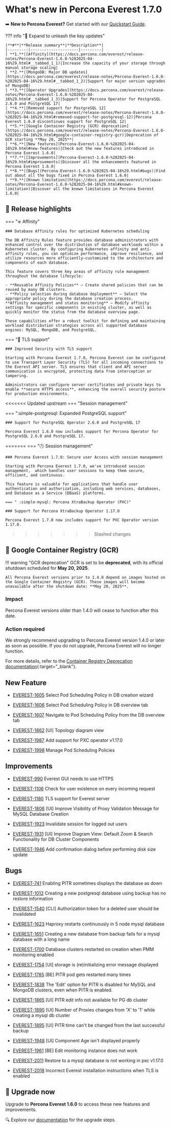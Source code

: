 # What's new in Percona Everest 1.7.0

➡️ **New to Percona Everest?** Get started with our [Quickstart Guide](https://docs.percona.com/everest/quick-install.html).


??? info "🔑 Expand to unleash the key updates"

    |**#**|**Release summary**|**Description**|
    |---------|---------------------|---------|
    | **1.**|[Affinity](https://docs.percona.com/everest/release-notes/Percona-Everest-1.6.0-%282025-04-16%29.html#__tabbed_1_1)|Increase the capacity of your storage through manual storage scaling|
    | **2.**|[MongoDB: Major DB updates](https://docs.percona.com/everest/release-notes/Percona-Everest-1.6.0-%282025-04-16%29.html#__tabbed_1_2)|Support for major version upgrades of MongoDB|
    | **3.**|[Operator Upgrades](https://docs.percona.com/everest/release-notes/Percona-Everest-1.6.0-%282025-04-16%29.html#__tabbed_1_3)|Support for Percona Operator for PostgreSQL 2.6.0 and PostgreSQL 17|
    | **4.**|[Removed support for PostgreSQL 12](https://docs.percona.com/everest/release-notes/Percona-Everest-1.6.0-%282025-04-16%29.html#removed-support-for-postgresql-12)|Percona Everest 1.6.0 discontinues support for PostgreSQL 12|
    | **5.**|[Google Container Registry (GCR) deprecation](https://docs.percona.com/everest/release-notes/Percona-Everest-1.6.0-%282025-04-16%29.html#google-container-registry-gcr)|Deprecation of GCR starting **May 20, 2025**|
    | **6.**|[New features](Percona-Everest-1.6.0-%282025-04-16%29.html#new-features)|Check out the new features introduced in Percona Everest 1.6.0|
    | **7.**|[Improvements](Percona-Everest-1.6.0-%282025-04-16%29.html#improvements)|Discover all the enhancements featured in Percona Everest 1.6.0|
    | **8.**|[Bugs](Percona-Everest-1.6.0-%282025-04-16%29.html#bugs)|Find out about all the bugs fixed in Percona Everest 1.6.0|
    | **9.**|[Known limitation](https://docs.percona.com/everest/release-notes/Percona-Everest-1.6.0-%282025-04-16%29.html#known-limitation)|Discover all the known limitations in Percona Everest 1.6.0|


## 🌟 Release highlights

===  "⎈ Affinity"


    ### Database Affinity rules for optimized Kubernetes scheduling
    
    The DB Affinity Rules feature provides database administrators with enhanced control over the distribution of database workloads within a Kubernetes cluster. By configuring Kubernetes affinity and anti-affinity rules, you can optimize performance, improve resilience, and utilize resources more efficiently—customized to the architecture and components of each database.

    This feature covers three key areas of affinity rule management throughout the database lifecycle:

    - **Reusable Affinity Policies** – Create shared policies that can be reused by many DB clusters.
    - **Policy selection during database deployment** – Select the appropriate policy during the database creation process.
    **Affinity management and status monitoring** – Modify affinity settings for specific components in existing cluster, as well as quickly monitor the status from the database overview page.
    
    These capabilities offer a robust toolkit for defining and maintaining workload distribution strategies across all supported database engines: MySQL, MongoDB, and PostgreSQL.

=== "🔐 TLS support"

    ### Improved Security with TLS support

    Starting with Percona Everest 1.7.0, Percona Everest can be configured to use Transport Layer Security (TLS) for all incoming connections to the Everest API server. TLS ensures that client and API server communication is encrypted, protecting data from interception or tampering. 
    
    Administrators can configure server certificates and private keys to enable **secure HTTPS access**, enhancing the overall security posture for production environments.


<<<<<<< Updated upstream
=== "Session management"



=== ":simple-postgresql: Expanded PostgreSQL support"

    ### Support for PostgreSQL Operator 2.6.0 and PostgreSQL 17

    Percona Everest 1.6.0 now includes support for Percona Operator for PostgreSQL 2.6.0 and PostgreSQL 17.
=======
=== "🕒 Session management"

    ### Percona Everest 1.7.0: Secure user Access with session management

    Starting with Percona Everest 1.7.0, we've introduced session management,  which handles user sessions to keep them secure, efficient, and continuous.

    This feature is valuable for applications that handle user authentication and authorization, including web services, databases, and Database as a Service (DBaaS) platforms.

    === " :simple-mysql: Percona XtraBackup Operator (PXC)"
    
    ### Support for Percona XtraBackup Operator 1.17.0

    Percona Everest 1.7.0 now includes support for PXC Operator version 1.17.0.
>>>>>>> Stashed changes


## 🛑 Google Container Registry (GCR)

!!! warning "GCR deprecation"
    GCR is set to be **deprecated**, with its official shutdown scheduled for **May 20, 2025**.

    All Percona Everest versions prior to 1.4.0 depend on images hosted on the Google Container Registry (GCR). These images will become unavailable after the shutdown date: **May 20, 2025**.

### Impact

Percona Everest versions older than 1.4.0 will cease to function after this date.

### Action required

We strongly recommend upgrading to Percona Everest version 1.4.0 or later as soon as possible. If you do not upgrade, Percona Everest will no longer function.
    
For more details, refer to the [Container Registry Deprecation documentation](https://cloud.google.com/artifact-registry/docs/transition/prepare-gcr-shutdown){:target="_blank"}.

## New Feature

- [EVEREST-1605](https://perconadev.atlassian.net/browse/EVEREST-1605) Select Pod Scheduling Policy in DB creation wizard

- [EVEREST-1606](https://perconadev.atlassian.net/browse/EVEREST-1606) Select Pod Scheduling Policy in DB overview tab

- [EVEREST-1607](https://perconadev.atlassian.net/browse/EVEREST-1607) Navigate to Pod Scheduling Policy from the DB overview tab

- [EVEREST-1862](https://perconadev.atlassian.net/browse/EVEREST-1862) \[UI\] Topology diagram view

- [EVEREST-1987](https://perconadev.atlassian.net/browse/EVEREST-1987) Add support for PXC operator v1.17.0

- [EVEREST-1998](https://perconadev.atlassian.net/browse/EVEREST-1998) Manage Pod Scheduling Policies


## Improvements

- [EVEREST-990](https://perconadev.atlassian.net/browse/EVEREST-990) Everest GUI needs to use HTTPS

- [EVEREST-1106](https://perconadev.atlassian.net/browse/EVEREST-1106) Check for user existence on every incoming request

- [EVEREST-1180](https://perconadev.atlassian.net/browse/EVEREST-1180) TLS support for Everest server

- [EVEREST-1806](https://perconadev.atlassian.net/browse/EVEREST-1806) \[UI\] Improve Visibility of Proxy Validation Message for MySQL Database Creation 

- [EVEREST-1923](https://perconadev.atlassian.net/browse/EVEREST-1923) Invalidate session for logged out users

- [EVEREST-1931](https://perconadev.atlassian.net/browse/EVEREST-1931) \[UI\] Improve Diagram View: Default Zoom & Search Functionality for DB Cluster Components

- [EVEREST-1946](https://perconadev.atlassian.net/browse/EVEREST-1946) Add confirmation dialog before performing disk size update

## Bugs

- [EVEREST-741](https://perconadev.atlassian.net/browse/EVEREST-741) Enabling PITR sometimes displays the database as down

- [EVEREST-1012](https://perconadev.atlassian.net/browse/EVEREST-1012) Creating a new postgresql database using backup has no restore information

- [EVEREST-1540](https://perconadev.atlassian.net/browse/EVEREST-1540) \[CLI\] Authorization token for a deleted user should be invalidated

- [EVEREST-1623](https://perconadev.atlassian.net/browse/EVEREST-1623) Haproxy restarts continuously in 5 node mysql database

- [EVEREST-1651](https://perconadev.atlassian.net/browse/EVEREST-1651) Creating a new database from backup fails for a mysql database with a long name

- [EVEREST-1700](https://perconadev.atlassian.net/browse/EVEREST-1700) Database clusters restarted on creation when PMM monitoring enabled

- [EVEREST-1754](https://perconadev.atlassian.net/browse/EVEREST-1754) \[UI\] storage is \(re\)initializing error message displayed

- [EVEREST-1785](https://perconadev.atlassian.net/browse/EVEREST-1785) \[BE\] PITR pod gets restarted many times

- [EVEREST-1838](https://perconadev.atlassian.net/browse/EVEREST-1838) The 'Edit' option for PITR is disabled for MySQL and MongoDB clusters, even when PITR is enabled.

- [EVEREST-1865](https://perconadev.atlassian.net/browse/EVEREST-1865) \[UI\] PITR edit info not available for PG db cluster

- [EVEREST-1890](https://perconadev.atlassian.net/browse/EVEREST-1890) \[UI\] Number of Proxies changes from 'X' to '1' while creating a mysql db cluster

- [EVEREST-1895](https://perconadev.atlassian.net/browse/EVEREST-1895) \[UI\] PITR time can't be changed from the last successful backup

- [EVEREST-1948](https://perconadev.atlassian.net/browse/EVEREST-1948) \[UI\] Component Age isn't displayed properly

- [EVEREST-1961](https://perconadev.atlassian.net/browse/EVEREST-1961) \[BE\] Edit monitoring instance does not work

- [EVEREST-2011](https://perconadev.atlassian.net/browse/EVEREST-2011) Restore to a mysql database is not working in pxc v1.17.0

- [EVEREST-2018](https://perconadev.atlassian.net/browse/EVEREST-2018) Incorrect Everest installation instructions when TLS is enabled


## :rocket: Upgrade now

Upgrade to **Percona Everest 1.6.0** to access these new features and improvements. 

:mag: Explore our [documentation](https://docs.percona.com/everest/upgrade/upgrade_with_helm.html) for the upgrade steps.